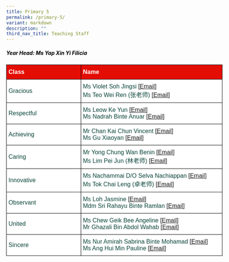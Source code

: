 ```yaml
---
title: Primary 5
permalink: /primary-5/
variant: markdown
description: ""
third_nav_title: Teaching Staff
---
```

<h5 style="color:#000000">Year Head: Ms Yap Xin Yi Filicia </h5>
<style type="text/css">
.tg  {border-collapse:collapse;border-spacing:0;margin:0px auto;}
.tg td{border-color:black;border-style:solid;border-width:1px;font-family:Arial, sans-serif;font-size:16px;
  overflow:hidden;padding:10px 5px;word-break:normal;}
.tg th{border-color:black;border-style:solid;border-width:1px;font-family:Arial, sans-serif;font-size:16px;
  font-weight:normal;overflow:hidden;padding:10px 5px;word-break:normal;}
.tg .tg-yhj3{background-color:#FFF;color:#0C463A;text-align:left;vertical-align:middle}
.tg .tg-feqv{background-color:#E40D03;color:#666;font-weight:bold;text-align:left;vertical-align:middle}
.tg .tg-o5fr{background-color:#FFF;color:#FD6500;text-align:left;vertical-align:middle}
</style>

<table class="tg" style="undefined;table-layout: fixed; width: 580px">
<colgroup>
<col style="width: 200px">
<col style="width: 380px">
</colgroup>
<tbody>
<tr>
<td class="tg-feqv"><span style="color:#FFFFFF;background-color:#E40D03">Class</span></td>
<td class="tg-feqv"><span style="color:#FFFFFF;background-color:#E40D03">Name</span></td>
</tr>
<tr>
<td class="tg-yhj3">Gracious</td>
<td class="tg-yhj3">Ms Violet Soh Jingsi
<a target="_blank" rel="noopener noreferrer nofollow" href="mailto:soh_jingsi@schools.gov.sg">[Email]</a><br>Ms Teo Wei Ren (张老师) <a target="_blank" rel="noopener noreferrer nofollow" href="mailto:teo_wei_ren@schools.gov.sg">[Email]</a></td>
</tr>
<tr> 
<td class="tg-yhj3">Respectful</td>
<td class="tg-yhj3">Ms Leow Ke Yun <a target="_blank" rel="noopener noreferrer nofollow" href="mailto:Leow_KE_YUN@schools.gov.sg">[Email]</a><br>Ms Nadrah Binte Anuar <a target="_blank" rel="noopener noreferrer nofollow" href="mailto:nadrah_anuar@schools.gov.sg">[Email]</a></td>
</tr>
<tr>
<td class="tg-yhj3">Achieving</td>
<td class="tg-yhj3">Mr Chan Kai Chun Vincent <a target="_blank" rel="noopener noreferrer nofollow" href="mailto:chan_kai_chun_vincent@schools.gov.sg">[Email]</a><br>Ms Gu Xiaoyan <a target="_blank" rel="noopener noreferrer nofollow" href="mailto:gu_xiaoyan@schools.gov.sg">[Email]</a></td>
</tr>	
<tr>
<td class="tg-yhj3">Caring</td>
<td class="tg-yhj3">Mr Yong Chung Wan Benin <a target="_blank" rel="noopener noreferrer nofollow" href="mailto:yong_chung_wan@schools.gov.sg">[Email]</a><br>
Ms Lim Pei Jun (林老师) <a target="_blank" rel="noopener noreferrer nofollow" href="mailto:lim_pei_jun@schools.gov.sg">[Email]</a></td>
</tr>
<tr>
<td class="tg-yhj3">Innovative</td>
<td class="tg-yhj3">Ms Nachammai D/O Selva Nachiappan <a target="_blank" rel="noopener noreferrer nofollow" href="mailto:nachammai_selva_nachiappan@schools.gov.sg">[Email]</a><br>Ms Tok Chai Leng (卓老师) <a target="_blank" rel="noopener noreferrer nofollow" href="mailto:tok_chai_leng_a@schools.gov.sg">[Email]</a></td>
</tr>
<tr>
<td class="tg-yhj3">Observant</td>
<td class="tg-yhj3">Ms Loh Jasmine <a target="_blank" rel="noopener noreferrer nofollow" href="mailto:loh_jasmine@schools.gov.sg">[Email]</a><br>Mdm Sri Rahayu Binte Ramlan <a target="_blank" rel="noopener noreferrer nofollow" href="mailto:sri_rahayu_ramlan@schools.gov.sg">[Email]</a></td>
</tr>
<tr>
<td class="tg-yhj3">United</td>
<td class="tg-yhj3">Ms Chew Geik Bee Angeline <a target="_blank" rel="noopener noreferrer nofollow" href="mailto:chew_geik_bee_angeline@schools.gov.sg">[Email]</a><br>Mr Ghazali Bin Abdol Wahab	<a target="_blank" rel="noopener noreferrer nofollow" href="mailto:ghazali_abdol_wahab@schools.gov.sg">[Email]</a></td>
</tr>
<tr>
<td class="tg-yhj3">Sincere</td>
<td class="tg-yhj3">Ms Nur Amirah Sabrina Binte Mohamad <a target="_blank" rel="noopener noreferrer nofollow" href="mailto:nur_amirah_sabrina_mohamad@schools.gov.sg">[Email]</a><br>Ms Ang Hui Min Pauline <a target="_blank" rel="noopener noreferrer nofollow" href="mailto: ang_hui_min_pauline@schools.gov.sg">[Email]</a></td>
</tr>
</tbody>
</table>